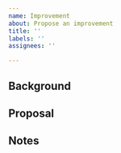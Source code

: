 ```yaml
---
name: Improvement
about: Propose an improvement
title: ''
labels: ''
assignees: ''

---
```


## Background



## Proposal



## Notes
